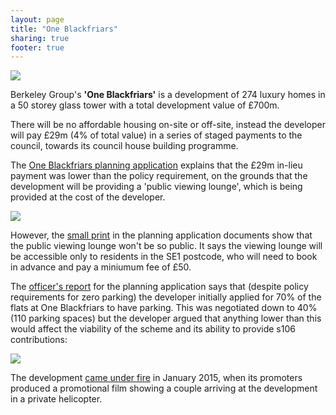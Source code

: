 ```yaml
---
layout: page
title: "One Blackfriars"
sharing: true
footer: true
---
```

![](http://crappistmartin.github.io/images/oneblackfriars.png)

Berkeley Group's __'One Blackfriars'__ is a development of 274 luxury homes in a 50 storey glass tower with a total development value of £700m.

There will be no affordable housing on-site or off-site, instead the developer will pay £29m (4% of total value) in a series of staged payments to the council, towards its council house building programme. 

The [One Blackfriars planning application](http://planbuild.southwark.gov.uk/documents/?casereference=12/AP/1784&system=DC) explains that the £29m in-lieu payment was lower than the policy requirement, on the grounds that the development will be providing a 'public viewing lounge', which is being provided at the cost of the developer. 

![](http://www.london-se1.co.uk/news/imageuploads/1349877689_80.177.117.97.jpg)

However, the [small print](http://planbuild.southwark.gov.uk/documents/?GetDocument=%7b%7b%7b!sk%2bEbHwM0x7SbbHfJ%2bPlUg%3d%3d!%7d%7d%7d) in the planning application documents show that the public viewing lounge won't be so public. It says the viewing lounge will be accessible only to residents in the SE1 postcode, who will need to book in advance and pay a miniumum fee of £50.

The [officer's report](http://planbuild.southwark.gov.uk/documents/?GetDocument=%7b%7b%7b!N3XzHN1XX76Wjzxddhd13g%3d%3d!%7d%7d%7d) for the planning application says that (despite policy requirements for zero parking) the developer initially applied for 70% of the flats at One Blackfriars to have parking. This was negotiated down to 40% (110 parking spaces) but the developer argued that anything lower than this would affect the viability of the scheme and its ability to provide s106 contributions:

![](http://crappistmartin.github.io/images/oneblackfriarsparking.png)

The development [came under fire](http://www.standard.co.uk/news/london/luxury-london-flat-advert-branded-the-creepiest-thing-you-will-ever-see-9966793.html) in January 2015, when its promoters produced a promotional film showing a couple arriving at the development in a private helicopter.

